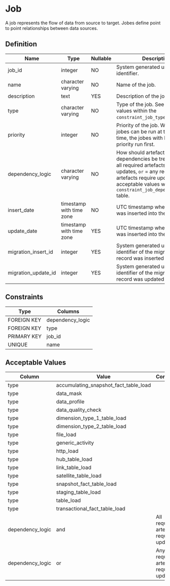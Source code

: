 # Job

A job represents the flow of data from source to target. Jobes define point to point relationships between data sources.

## Definition

<!-- definition -->

| Name                | Type                     | Nullable | Description                                                                                                                                                                                                            |
| ------------------- | ------------------------ | -------- | ---------------------------------------------------------------------------------------------------------------------------------------------------------------------------------------------------------------------- |
| job_id              | integer                  | NO       | System generated unique identifier.                                                                                                                                                                                    |
| name                | character varying        | NO       | Name of the job.                                                                                                                                                                                                       |
| description         | text                     | YES      | Description of the job.                                                                                                                                                                                                |
| type                | character varying        | NO       | Type of the job. See acceptable values within the `constraint_job_type` table.                                                                                                                                         |
| priority            | integer                  | NO       | Priority of the job. When multiple jobes can be run at the same time, the jobes with higher priority run first.                                                                                                        |
| dependency_logic    | character varying        | NO       | How should artefact dependencies be treated (`and` = all required artefacts require updates, `or` = any required artefacts require updates). See acceptable values within the `constraint_job_dependency_logic` table. |
| insert_date         | timestamp with time zone | NO       | UTC timestamp when the record was inserted into the table.                                                                                                                                                             |
| update_date         | timestamp with time zone | YES      | UTC timestamp when the record was inserted into the table.                                                                                                                                                             |
| migration_insert_id | integer                  | YES      | System generated unique identifier of the migration this record was inserted by.                                                                                                                                       |
| migration_update_id | integer                  | YES      | System generated unique identifier of the migration this record was updated by.                                                                                                                                        |

<!-- definitionstop -->

## Constraints

<!-- constraint -->

| Type        | Columns          |
| ----------- | ---------------- |
| FOREIGN KEY | dependency_logic |
| FOREIGN KEY | type             |
| PRIMARY KEY | job_id           |
| UNIQUE      | name             |

<!-- constraintstop -->

## Acceptable Values

<!-- acceptablevalues -->

| Column           | Value                                 | Comment                                 |
| ---------------- | ------------------------------------- | --------------------------------------- |
| type             | accumulating_snapshot_fact_table_load |                                         |
| type             | data_mask                             |                                         |
| type             | data_profile                          |                                         |
| type             | data_quality_check                    |                                         |
| type             | dimension_type_1_table_load           |                                         |
| type             | dimension_type_2_table_load           |                                         |
| type             | file_load                             |                                         |
| type             | generic_activity                      |                                         |
| type             | http_load                             |                                         |
| type             | hub_table_load                        |                                         |
| type             | link_table_load                       |                                         |
| type             | satellite_table_load                  |                                         |
| type             | snapshot_fact_table_load              |                                         |
| type             | staging_table_load                    |                                         |
| type             | table_load                            |                                         |
| type             | transactional_fact_table_load         |                                         |
| dependency_logic | and                                   | All required artefacts require updates. |
| dependency_logic | or                                    | Any required artefacts require updates. |

<!-- acceptablevaluesstop -->
